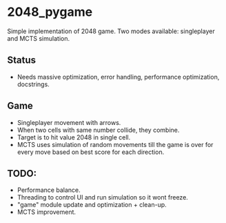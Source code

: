 # 2048_pygame

Simple implementation of 2048 game.
Two modes available: singleplayer and MCTS simulation.

## Status

-   Needs massive optimization, error handling, performance optimization, docstrings.

## Game

-   Singleplayer movement with arrows.
-   When two cells with same number collide, they combine.
-   Target is to hit value 2048 in single cell.
-   MCTS uses simulation of random movements till the game is over for every move based on best score for each direction.

## TODO:

-   Performance balance.
-   Threading to control UI and run simulation so it wont freeze.
-   "game" module update and optimization + clean-up.
-   MCTS improvement.
